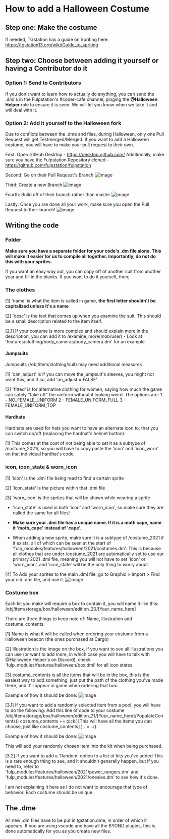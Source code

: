 # How to add a Halloween Costume

## Step one: Make the costume

If needed, TGstation has a guide on Spriting here: <https://tgstation13.org/wiki/Guide_to_spriting>

## Step two: Choose between adding it yourself or having a Contributor do it

### Option 1: Send to Contributors

If you don't want to learn how to actually do anything, you can send the .dmi's in the Fulpstation's #coder-cafe channel, pinging the <b>@Halloween Helper</b> role to ensure it is seen. We will let you know when we take it and will deal with it.

### Option 2: Add it yourself to the Halloween fork

Due to conflicts between the .dme and files, during Halloween, only one Pull Request will get Testmerged/Merged. If you want to add a Halloween costume, you will have to make your pull request to their own.

First: Open GitHub Desktop - <https://desktop.github.com/>
Additionally, make sure you have the Fulpstation Repository cloned - <https://github.com/fulpstation/fulpstation>

Second: Go on their Pull Request's Branch
![image](https://i.imgur.com/a/plX7j9B)

Third: Create a new Branch
![image](https://i.imgur.com/a/SeMcMOz)

Fourth: Build off of their branch rather than master
![image](https://i.imgur.com/a/2TLzde4)

Lastly: Once you are done all your work, make sure you open the Pull Request to their branch!
![image](https://i.imgur.com/a/jJ6t7Za)

## Writing the code

### Folder

<b>Make sure you have a separate folder for your code's .dm file alone. This will make it easier for us to compile all together. Importantly, do not do this with your sprites.</b>

If you want an easy way out, you can copy off of another suit from another year and fill in the blanks.
If you want to do it yourself, then;

### The clothes

[1] 'name' is what the item is called in game, <b>the first letter shouldn't be capitalized unless it's a name</b>

[2] 'desc' is the text that comes up when you examine the suit. This should be a small description related to the item itself.

[2.1] If your costume is more complex and should explain more in the description, you can add it to /examine_more(mob/user) - Look at 'features/clothing/body_cameras/body_camera.dm' for an example.

#### Jumpsuits

Jumpsuits (/obj/item/clothing/suit) may need additional measures

[1] 'can_adjust' is if you can move the jumpsuit's sleeves, you might not want this, and if so, add 'an_adjust = FALSE'

[2] 'fitted' is for alternative clothing for women, saying how much the game can safely "take off" the uniform without it looking weird. The options are:
1 - NO_FEMALE_UNIFORM
2 - FEMALE_UNIFORM_FULL
3 - FEMALE_UNIFORM_TOP

#### Hardhats

Hardhats are used for hats you want to have an alternate icon to, that you can switch on/off (replacing the hardhat's helmet button).

[1] This comes at the cost of not being able to set it as a subtype of /costume_2021/, so you will have to copy paste the 'icon' and 'icon_worn' on that individual hardhat's code.

### icon, icon_state & worn_icon

[1] 'icon' is the .dmi file being read to find a certain sprite

[2] 'icon_state' is the picture within that .dmi file

[3] 'worn_icon' is the sprites that will be shown while wearing a sprite

- 'icon_state' is used in both 'icon' and 'worn_icon', so make sure they are called the same for all files!

- <b>Make sure your .dmi file has a unique name. If it is a moth cape, name it 'moth_cape' instead of 'cape'.</b>

- When adding a new sprite, make sure it is a subtype of /costume_2021 if it exists, all of which can be seen at the start of 'fulp_modules/features/halloween/2021/costumes.dm'. This is because all clothes that are under /costume_2021 are automatically set to use our primary 2021 .dmi file, meaning you will not have to set 'icon' or 'worn_icon', and 'icon_state' will be the only thing to worry about.

[4] To Add your sprites to the main .dmi file, go to Graphic > Import > Find your old .dmi file, and use it.
![image](https://i.imgur.com/a/IY5QD7h)


### Costume box

Each kit you make will require a box to contain it, you will name it like this:
/obj/item/storage/box/halloween/edition_20/[Your_name_here]

There are three things to keep note of: Name, Illustration and costume_contents.

[1] Name is what it will be called when ordering your costume from a Halloween beacon (the ones purchased at Cargo)

[2] Illustration is the image on the box, if you want to see all illustrations you can use (or want to add more, in which case you will have to talk with @Halloween Helper's on Discord), check 'fulp_modules/features/halloween/box.dmi' for all icon states.

[3] costume_contents is all the items that will be in the box, this is the easiest way to add something, just put the path of the clothing you've made there, and it'll appear in game when ordering that box.

Example of how it should be done:
![image](https://i.imgur.com/a/VQDAWuK)

[3.1] If you want to add a randomly selected item from a pool, you will have to do the following:
Add this line of code to your costume
/obj/item/storage/box/halloween/edition_21/[Your_name_here]/PopulateContents()
	costume_contents += pick(
		[This will have all the items you can choose, just like costume_contents]
	)
	. = ..()

Example of how it should be done:
![image](https://i.imgur.com/a/ccvG4r7)

This will add your randomly chosen item into the kit when being purchased.

[3.2] If you want to add a 'Random' option to a list of kits you've added
This is a rare enough thing to see, and it shouldn't generally happen, but if you need to, refer to 'fulp_modules/features/halloween/2021/power_rangers.dm' and 'fulp_modules/features/halloween/2021/onesies.dm' to see how it's done.

I am not explaining it here as I do not want to encourage that type of behavior. Each costume should be unique.

## The .dme

All new .dm files have to be put in tgstation.dme, in order of which it appears.
If you are using vscode and have all the BYOND plugins, this is done automatically for you as you create new files.
